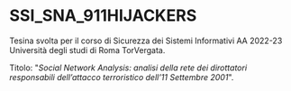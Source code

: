# SSI_SNA_911HIJACKERS
Tesina svolta per il corso di Sicurezza dei Sistemi Informativi AA 2022-23 Università degli studi di Roma TorVergata. 

Titolo: "*Social Network Analysis: analisi della rete dei dirottatori responsabili dell’attacco terroristico dell’11 Settembre 2001*".
